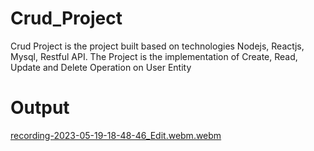 # Crud_Project
Crud Project is the project built based on technologies Nodejs, Reactjs, Mysql, Restful API. The Project is the implementation of Create, Read, Update and Delete Operation on User Entity

# Output
[recording-2023-05-19-18-48-46_Edit.webm.webm](https://github.com/yashikaverma8112/Crud_Project/assets/96378034/b3270e6e-e0f2-4850-87b4-0235a084ff69)

